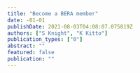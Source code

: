 ```yaml
---
title: "Become a BERA member"
date: -01-01
publishDate: 2021-08-03T04:08:07.075819Z
authors: ["S Knight", "K Kitto"]
publication_types: ["0"]
abstract: ""
featured: false
publication: ""
---
```



